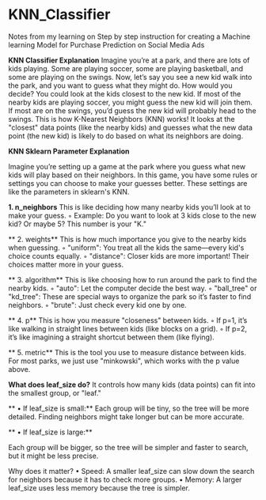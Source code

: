# KNN_Classifier
Notes from my learning on Step by step instruction for creating a Machine learning Model for Purchase Prediction on Social Media Ads

**KNN Classifier Explanation**
Imagine you’re at a park, and there are lots of kids playing. Some are playing soccer, some are playing basketball, and some are playing on the swings.
Now, let’s say you see a new kid walk into the park, and you want to guess what they might do. How would you decide?
You could look at the kids closest to the new kid. If most of the nearby kids are playing soccer, you might guess the new kid will join them. If most are on the swings, you’d guess the new kid will probably head to the swings.
This is how K-Nearest Neighbors (KNN) works! It looks at the "closest" data points (like the nearby kids) and guesses what the new data point (the new kid) is likely to do based on what its neighbors are doing.

**KNN Sklearn Parameter Explanation**

Imagine you’re setting up a game at the park where you guess what new kids will play based on their neighbors. In this game, you have some rules or settings you can choose to make your guesses better. These settings are like the parameters in sklearn's KNN. 

 **1. n_neighbors**
This is like deciding how many nearby kids you’ll look at to make your guess.
        ◦ Example: Do you want to look at 3 kids close to the new kid? Or maybe 5? This number is your "K."
        
**    2. weights**
This is how much importance you give to the nearby kids when guessing.
        ◦ "uniform": You treat all the kids the same—every kid's choice counts equally.
        ◦ "distance": Closer kids are more important! Their choices matter more in your guess.
        
  **  3. algorithm**
This is like choosing how to run around the park to find the nearby kids.
        ◦ "auto": Let the computer decide the best way.
        ◦ "ball_tree" or "kd_tree": These are special ways to organize the park so it’s faster to find neighbors.
        ◦ "brute": Just check every kid one by one.
        
 **   4. p**
This is how you measure "closeness" between kids.
        ◦ If p=1, it’s like walking in straight lines between kids (like blocks on a grid).
        ◦ If p=2, it’s like imagining a straight shortcut between them (like flying).
        
   ** 5. metric**
This is the tool you use to measure distance between kids. For most parks, we just use "minkowski", which works with the p value above.

**What does leaf_size do?**
It controls how many kids (data points) can fit into the smallest group, or "leaf."

  **  • If leaf_size is small:**
Each group will be tiny, so the tree will be more detailed. Finding neighbors might take longer but can be more accurate.

   ** • If leaf_size is large:**
   
Each group will be bigger, so the tree will be simpler and faster to search, but it might be less precise.

Why does it matter?
    • Speed: A smaller leaf_size can slow down the search for neighbors because it has to check more groups.
    • Memory: A larger leaf_size uses less memory because the tree is simpler.
